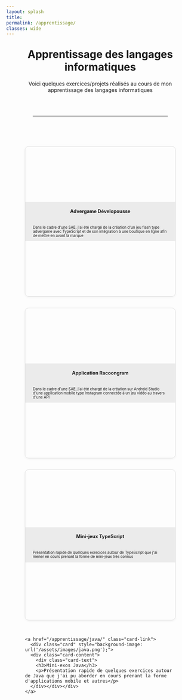 ```yaml
---
layout: splash
title:
permalink: /apprentissage/
classes: wide
---
```

<style>
  .card-grid {
    display: grid;
    grid-template-columns: repeat(auto-fit, minmax(250px, 1fr));
    gap: 30px;
    padding: 20px 0;
  }

  .card-link {
    text-decoration: none;
    color: inherit;
  }

  

  .card:hover {
    transform: translateY(-5px) scale(1.03);
    box-shadow: 0 6px 12px rgba(0,0,0,0.1);
  }
  .card p{
    font-size: 0.7em;
  }
  .card h3{
    font-size: 0.9em;
    margin-bottom: 30px;
    text-align: center;
    font-weight: 700;
  }
  .card-content {
   background-color: rgba(232, 232, 232, 0.8); /*blanc à 80% opaque */
    margin-top:10px;
    margin-bottom:10px;
}
  .card-text{
    padding-left: 20px;
    padding-right: 20px;
    
    
  }
.card {
  aspect-ratio: 1 / 1;
  background-size: cover;
  background-position: center;
  border: 1px solid #ddd;
  border-radius: 10px;
  display: flex;
  flex-direction: column;
  justify-content: center;
  box-shadow: 0 2px 6px rgba(0,0,0,0.05);
  transition: transform 0.2s, box-shadow 0.2s;
}



</style>

<div style="width: 80%; margin: 0 auto;">
<h1 style="text-align: center;margin-top: 30px;">Apprentissage des langages informatiques</h1>

<p style="text-align: center;">Voici quelques exercices/projets réalisés au cours de mon apprentissage des langages informatiques</p>

<hr style="border: none; border-top: 1px solid #ccc; margin: 60px auto; width: 90%;" />



<div class="card-grid">

  <!-- Carte 1 -->
  <a href="/unity/projet-1/" class="card-link">
    <div class="card" style="background-image: url('/assets/images/developousse.png');">
      <div class="card-content">
        <div class="card-text">
      <h3>Advergame Dévelopousse</h3>
      <p>Dans le cadre d'une SAE, j'ai été chargé de la création d'un jeu flash type advergame avec TypeScript et de son intégration à une boutique en ligne afin de mettre en avant la marque</p>
    </div></div></div>
  </a>

  <!-- Carte 2 -->
  <a href="/unity/projet-2/" class="card-link">
    <div class="card" style="background-image: url('/assets/images/racoongram.png');">
      <div class="card-content">
        <div class="card-text">
      <h3>Application Racoongram</h3>
      <p>Dans le cadre d'une SAE, j'ai été chargé de la création sur Android Studio d'une application mobile type Instagram connectée à un jeu vidéo au travers d'une API</p>
    </div></div></div>
  </a>

  <!-- Carte 3 -->
  <a href="/apprentissage/typescript/" class="card-link">
    <div class="card" style="background-image: url('/assets/images/java.png');">
      <div class="card-content">
        <div class="card-text">
      <h3>Mini-jeux TypeScript</h3>
      <p>Présentation rapide de quelques exercices autour de TypeScript que j'ai mener en cours prenant la forme de mini-jeux très connus</p>
    </div></div></div>
  </a>

  <!-- Carte 4 -->
    <a href="/apprentissage/java/" class="card-link">
      <div class="card" style="background-image: url('/assets/images/java.png');">
      <div class="card-content">
        <div class="card-text">
        <h3>Mini-exos Java</h3>
        <p>Présentation rapide de quelques exercices autour de Java que j'ai pu aborder en cours prenant la forme d'applications mobile et autres</p>
      </div></div></div>
    </a>
</div>

</div>


